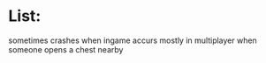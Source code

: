 <h1>List:</h1>
sometimes crashes when ingame accurs mostly in multiplayer when someone opens a chest nearby
